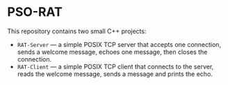 # PSO-RAT

This repository contains two small C++ projects:

- `RAT-Server` — a simple POSIX TCP server that accepts one connection, sends a welcome message, echoes one message, then closes the connection.
- `RAT-Client` — a simple POSIX TCP client that connects to the server, reads the welcome message, sends a message and prints the echo.

